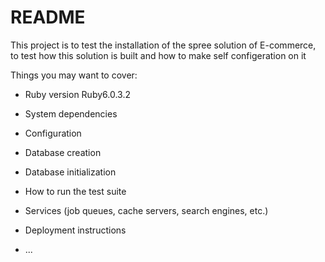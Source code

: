 # README

This project is to test the installation of the spree solution of E-commerce, to test how this solution is built and how to make self configeration on it

Things you may want to cover:

* Ruby version
Ruby6.0.3.2

* System dependencies

* Configuration

* Database creation

* Database initialization

* How to run the test suite

* Services (job queues, cache servers, search engines, etc.)

* Deployment instructions

* ...
